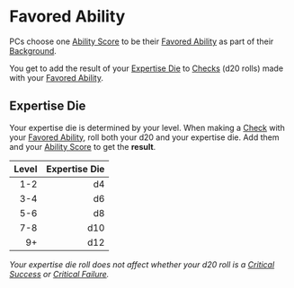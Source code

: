 # Favored Ability

PCs choose one [Ability Score](Chosen%20Statistics/Ability%20Scores.md) to be their [Favored Ability](Favored%20Ability.md) as part of their [Background](Background.md).

You get to add the result of your [Expertise Die](Favored%20Ability.md#Expertise%20Die) to [Checks](../Game%20Procedures/Core%20Procedures/Check.md) (d20 rolls) made with your [Favored Ability](Favored%20Ability.md).

## Expertise Die

Your expertise die is determined by your level. When making a [Check](../Game%20Procedures/Core%20Procedures/Check.md) with your [Favored Ability](Favored%20Ability.md), roll both your d20 and your expertise die. Add them and your [Ability Score](Chosen%20Statistics/Ability%20Scores.md) to get the **result**.

| Level | Expertise Die |
| ----: | ------------: |
|   1-2 |            d4 |
|   3-4 |            d6 |
|   5-6 |            d8 |
|   7-8 |           d10 |
|    9+ |           d12 |

*Your expertise die roll does not affect whether your d20 roll is a [Critical Success](../Game%20Procedures/Die%20Rolling%20Mechanics/Critical%20Success.md) or [Critical Failure](../Game%20Procedures/Die%20Rolling%20Mechanics/Critical%20Failure.md).*
